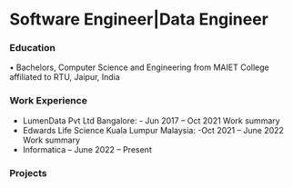 # Software Engineer|Data Engineer

### Education
•	Bachelors, Computer Science and Engineering from MAIET College affiliated to RTU, Jaipur, India

### Work Experience
- LumenData Pvt Ltd Bangalore: - Jun 2017 – Oct 2021
Work summary
- Edwards Life Science Kuala Lumpur Malaysia: -Oct 2021 – June 2022
Work summary
- Informatica – June 2022 – Present

### Projects
